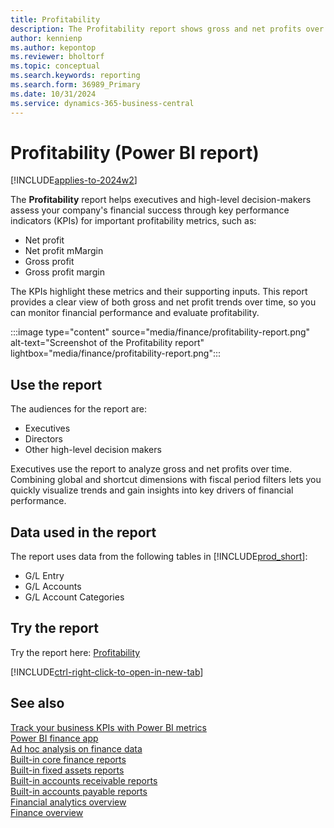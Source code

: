 ```yaml
---
title: Profitability
description: The Profitability report shows gross and net profits over time.
author: kennienp
ms.author: kepontop
ms.reviewer: bholtorf
ms.topic: conceptual
ms.search.keywords: reporting
ms.search.form: 36989_Primary
ms.date: 10/31/2024
ms.service: dynamics-365-business-central
---
```


# Profitability (Power BI report)

[!INCLUDE[applies-to-2024w2](includes/applies-to-2024w2.md)]

The **Profitability** report helps executives and high-level decision-makers assess your company's financial success through key performance indicators (KPIs) for important profitability metrics, such as:

- Net profit
- Net profit mMargin
- Gross profit
- Gross profit margin

The KPIs highlight these metrics and their supporting inputs. This report provides a clear view of both gross and net profit trends over time, so you can monitor financial performance and evaluate profitability.

:::image type="content" source="media/finance/profitability-report.png" alt-text="Screenshot of the Profitability report" lightbox="media/finance/profitability-report.png":::

## Use the report

The audiences for the report are:

- Executives
- Directors
- Other high-level decision makers

Executives use the report to analyze gross and net profits over time. Combining global and shortcut dimensions with fiscal period filters lets you quickly visualize trends and gain insights into key drivers of financial performance.

<!-- ## Key Performance Indicators (KPIs)

The *Profitability* report includes the following KPIs and measures: 

- [**Gross Profit**](####)
- [**Gross Profit Margin**](####)
- [**Net Profit**](####)
- [**Net Profit Margin**](####)
- [**Revenue**](####)
- [**Cost of Goods Sold**](####)
- [**Expense**](####) -->

## Data used in the report

The report uses data from the following tables in [!INCLUDE[prod_short](includes/prod_short.md)]:

- G/L Entry
- G/L Accounts
- G/L Account Categories

## Try the report

Try the report here: [Profitability](https://businesscentral.dynamics.com?page=36989)

[!INCLUDE[ctrl-right-click-to-open-in-new-tab](includes/ctrl-right-click-to-open-in-new-tab.md)]

## See also

[Track your business KPIs with Power BI metrics](track-kpis-with-power-bi-metrics.md)  
[Power BI finance app](finance-powerbi-app.md)  
[Ad hoc analysis on finance data](ad-hoc-analysis-finance.md)  
[Built-in core finance reports](finance-reports.md)  
[Built-in fixed assets reports](fa-reports.md)  
[Built-in accounts receivable reports](receivables-reports.md)  
[Built-in accounts payable reports](payables-reports.md)  
[Financial analytics overview](bi.md)  
[Finance overview](finance.md)
